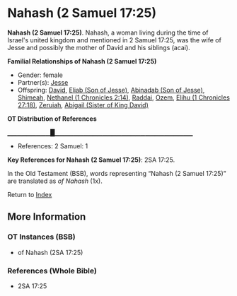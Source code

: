 # Nahash (2 Samuel 17:25)
**Nahash (2 Samuel 17:25)**. 
Nahash, a woman living during the time of Israel's united kingdom and mentioned in 2 Samuel 17:25, was the wife of Jesse and possibly the mother of David and his siblings (acai). 




**Familial Relationships of Nahash (2 Samuel 17:25)**


* Gender: female
* Partner(s): [Jesse](Jesse.md)
* Offspring: [David](David.md), [Eliab (Son of Jesse)](Eliab.3.md), [Abinadab (Son of Jesse)](Abinadab.3.md), [Shimeah](Shimeah.2.md), [Nethanel (1 Chronicles 2:14)](Nethanel.2.md), [Raddai](Raddai.md), [Ozem](Ozem.md), [Elihu (1 Chronicles 27:18)](Elihu.4.md), [Zeruiah](Zeruiah.md), [Abigail (Sister of King David)](Abigail.2.md)


**OT Distribution of References**

▁▁▁▁▁▁▁▁▁█▁▁▁▁▁▁▁▁▁▁▁▁▁▁▁▁▁▁▁▁▁▁▁▁▁▁▁▁▁
* References: 2 Samuel: 1



**Key References for Nahash (2 Samuel 17:25)**: 
2SA 17:25. 


In the Old Testament (BSB), words representing “Nahash (2 Samuel 17:25)” are translated as 
*of Nahash* (1x). 




Return to [Index](00-Index.md)

## More Information

### OT Instances (BSB)

* of Nahash (2SA 17:25)



### References (Whole Bible)

* 2SA 17:25



